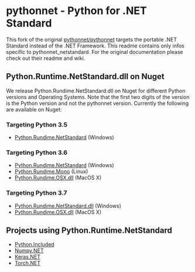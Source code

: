 # pythonnet - Python for .NET Standard

This fork of the original [pythonnet/pythonnet](https://github.com/pythonnet/pythonnet) targets the portable .NET Standard instead of the .NET Framework. This readme contains only infos specific to pythonnet_netstandard. For the original documentation please check out their readme and wiki. 

## Python.Runtime.NetStandard.dll on Nuget

We release Python.Rundime.NetStandard.dll on Nuget for different Python versions and Operating Systems. Note that the first two digits of the version is the Python version and not the pythonnet version. Currently the following are available on Nuget: 

### Targeting Python 3.5
* [Python.Rundime.NetStandard](https://www.nuget.org/packages/Python.Runtime.NETStandard/3.5.0) (Windows)

### Targeting Python 3.6
* [Python.Rundime.NetStandard](https://www.nuget.org/packages/Python.Runtime.NETStandard/3.6.0) (Windows)
* [Python.Rundime.Mono](https://www.nuget.org/packages/Python.Runtime.Mono/) (Linux) 
* [Python.Rundime.OSX.dll](https://www.nuget.org/packages/Python.Runtime.OSX/3.6.0) (MacOS X)

### Targeting Python 3.7
* [Python.Rundime.NetStandard.dll](https://www.nuget.org/packages/Python.Runtime.NETStandard/3.7.0) (Windows)
* [Python.Rundime.OSX.dll](https://www.nuget.org/packages/Python.Runtime.OSX/3.7.0) (MacOS X)


## Projects using Python.Runtime.NetStandard
* [Python.Included](https://github.com/henon/Python.Included)
* [Numpy.NET](https://github.com/SciSharp/Numpy.NET)
* [Keras.NET](https://github.com/SciSharp/Keras.NET)
* [Torch.NET](https://github.com/SciSharp/Torch.NET)
